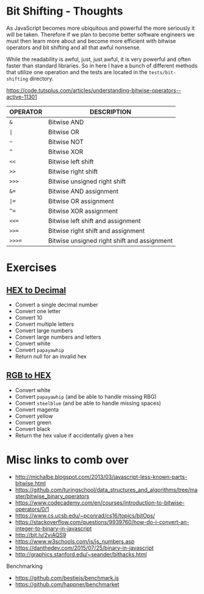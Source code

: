 # Bit Shifting - Thoughts
As JavaScript becomes more ubiquitous and powerful the more seriously it will be taken.
Therefore if we plan to become better software engineers we must then learn more about
and become more efficient with bitwise operators and bit shifting and all that awful nonsense.

While the readability is awful, just, just awful, it is very powerful and often faster than
standard libraries. So in here I have a bunch of different methods that utilize one operation
and the tests are located in the `tests/bit-shifting` directory.

https://code.tutsplus.com/articles/understanding-bitwise-operators--active-11301

| OPERATOR  | DESCRIPTION  |
|---|---|
| `&` | Bitwise AND |
| `\|` | Bitwise OR |
| `~` | Bitwise NOT |
| `^` | Bitwise XOR |
| `<<` | Bitwise left shift |
| `>>` | Bitwise right shift |
| `>>>` | Bitwise unsigned right shift |
| `&=` | Bitwise AND assignment |
| `\|=` | Bitwise OR assignment |
| `^=` | Bitwise XOR assignment |
| `<<=` | Bitwise left shift and assignment |
| `>>=` | Bitwise right shift and assignment |
| `>>>=` | Bitwise unsigned right shift and assignment |

# Exercises
## [HEX to Decimal](http://bit.ly/2uatstw)
* Convert a single decimal number
* Convert one letter
* Convert 10
* Convert multiple letters
* Convert large numbers
* Convert large numbers and letters
* Convert white
* Convert `papayawhip`
* Return null for an invalid hex

## [RGB to HEX](http://bit.ly/2uaiMLn)
* Convert white
* Convert `papayawhip` (and be able to handle missing RBG)
* Convert `steelblue` (and be able to handle missing spaces)
* Convert magenta
* Convert yellow
* Convert green
* Convert black
* Return the hex value if accidentally given a hex

# Misc links to comb over
* http://michalbe.blogspot.com/2013/03/javascript-less-known-parts-bitwise.html
* https://github.com/turingschool/data_structures_and_algorithms/tree/master/bitwise_binary_operators
* https://www.codecademy.com/en/courses/introduction-to-bitwise-operators/0/1
* https://www.cs.ucsb.edu/~pconrad/cs16/topics/bitOps/
* https://stackoverflow.com/questions/9939760/how-do-i-convert-an-integer-to-binary-in-javascript
* http://bit.ly/2viAQS9
* https://www.w3schools.com/js/js_numbers.asp
* https://danthedev.com/2015/07/25/binary-in-javascript
* http://graphics.stanford.edu/~seander/bithacks.html

Benchmarking
* https://github.com/bestiejs/benchmark.js
* https://github.com/happner/benchmarket
